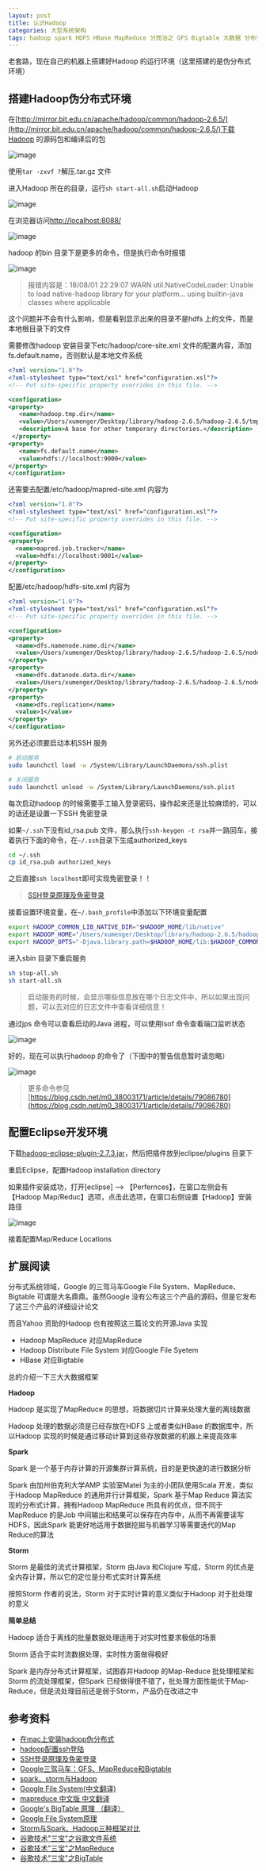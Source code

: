 ```yaml
---
layout: post
title: 认识Hadoop
categories: 大型系统架构 
tags: hadoop spark HDFS HBase MapReduce 分而治之 GFS Bigtable 大数据 分布式计算 分布式存储 Storm ZooKeeper 伪分布式环境 Java eclipse tar 文件系统 NameNode DataNode Yarn 
---
```


老套路，现在自己的机器上搭建好Hadoop 的运行环境（这里搭建的是伪分布式环境）

## 搭建Hadoop伪分布式环境

在[http://mirror.bit.edu.cn/apache/hadoop/common/hadoop-2.6.5/](http://mirror.bit.edu.cn/apache/hadoop/common/hadoop-2.6.5/)下载Hadoop 的源码包和编译后的包

![image](../media/image/2018-07-31/01-01.png)

使用`tar -zxvf ?`解压.tar.gz 文件

进入Hadoop 所在的目录，运行`sh start-all.sh`启动Hadoop

![image](../media/image/2018-07-31/01-02.png)

在浏览器访问[http://localhost:8088/](http://localhost:8088/)

![image](../media/image/2018-07-31/01-03.png)

hadoop 的bin 目录下是更多的命令，但是执行命令时报错

![image](../media/image/2018-07-31/01-04.png)

>报错内容是：18/08/01 22:29:07 WARN util.NativeCodeLoader: Unable to load native-hadoop library for your platform... using builtin-java classes where applicable

这个问题并不会有什么影响，但是看到显示出来的目录不是hdfs 上的文件，而是本地根目录下的文件

需要修改hadoop 安装目录下etc/hadoop/core-site.xml 文件的配置内容，添加fs.default.name，否则默认是本地文件系统

```xml
<?xml version="1.0"?>
<?xml-stylesheet type="text/xsl" href="configuration.xsl"?>
<!-- Put site-specific property overrides in this file. -->

<configuration>
<property>
   <name>hadoop.tmp.dir</name>
   <value>/Users/xumenger/Desktop/library/hadoop-2.6.5/hadoop-2.6.5/tmp</value>
   <description>A base for other temporary directories.</description>
 </property>
<property>
   <name>fs.default.name</name>
   <value>hdfs://localhost:9000</value>
</property>
</configuration>
```

还需要去配置/etc/hadoop/mapred-site.xml 内容为

```xml
<?xml version="1.0"?>
<?xml-stylesheet type="text/xsl" href="configuration.xsl"?>
<!-- Put site-specific property overrides in this file. -->

<configuration>
<property>
  <name>mapred.job.tracker</name>
  <value>hdfs://localhost:9001</value>
</property>
</configuration>
```

配置/etc/hadoop/hdfs-site.xml 内容为

```xml
<?xml version="1.0"?>
<?xml-stylesheet type="text/xsl" href="configuration.xsl"?>
<!-- Put site-specific property overrides in this file. -->

<configuration>
<property>
  <name>dfs.namenode.name.dir</name>
  <value>/Users/xumenger/Desktop/library/hadoop-2.6.5/hadoop-2.6.5/node/namenode</value>
</property>
<property>
  <name>dfs.datanode.data.dir</name>
  <value>/Users/xumenger/Desktop/library/hadoop-2.6.5/hadoop-2.6.5/node/datanode</value>
</property>
<property>
  <name>dfs.replication</name>
  <value>1</value>
</property>
</configuration>
```

另外还必须要启动本机SSH 服务

```sh
# 启动服务
sudo launchctl load -w /System/Library/LaunchDaemons/ssh.plist

# 关闭服务
sudo launchctl unload -w /System/Library/LaunchDaemons/ssh.plist
```

每次启动hadoop 的时候需要手工输入登录密码，操作起来还是比较麻烦的，可以的话还是设置一下SSH 免密登录

如果`~/.ssh`下没有id_rsa.pub 文件，那么执行`ssh-keygen -t rsa`并一路回车，接着执行下面的命令，在`~/.ssh`目录下生成authorized_keys

```sh
cd ~/.ssh
cp id_rsa.pub authorized_keys
```

之后直接`ssh localhost`即可实现免密登录！！

>[SSH登录原理及免密登录](https://blog.csdn.net/m0_37572458/article/details/78568558)

接着设置环境变量，在`~/.bash_profile`中添加以下环境变量配置

```sh
export HADOOP_COMMON_LIB_NATIVE_DIR="$HADOOP_HOME/lib/native"
export HADOOP_HOME="/Users/xumenger/Desktop/library/hadoop-2.6.5/hadoop-2.6.5"
export HADOOP_OPTS="-Djava.library.path=$HADOOP_HOME/lib:$HADOOP_COMMON_LIB_NATIVE_DIR"
```

进入sbin 目录下重启服务

```sh
sh stop-all.sh
sh start-all.sh
```

>启动服务的时候，会显示哪些信息放在哪个日志文件中，所以如果出现问题，可以去对应的日志文件中查看详细信息！

通过jps 命令可以查看启动的Java 进程，可以使用lsof 命令查看端口监听状态

![image](../media/image/2018-07-31/01-05.png)

好的，现在可以执行hadoop 的命令了（下图中的警告信息暂时请忽略）

![image](../media/image/2018-07-31/01-06.png)

>更多命令参见[https://blog.csdn.net/m0_38003171/article/details/79086780](https://blog.csdn.net/m0_38003171/article/details/79086780)

## 配置Eclipse开发环境

下载[hadoop-eclipse-plugin-2.7.3.jar](../download/20180731/hadoop-eclipse-plugin-2.7.3.jar)，然后把插件放到eclipse/plugins 目录下

重启Eclipse，配置Hadoop installation directory

如果插件安装成功，打开[eclipse] –> 【Perfernces】，在窗口左侧会有【Hadoop Map/Reduc】选项，点击此选项，在窗口右侧设置【Hadoop】安装路径

![image](../media/image/2018-07-31/02-01.png)

接着配置Map/Reduce Locations




## 扩展阅读

分布式系统领域，Google 的三驾马车Google File System、MapReduce、Bigtable 可谓是大名鼎鼎。虽然Google 没有公布这三个产品的源码，但是它发布了这三个产品的详细设计论文

而且Yahoo 资助的Hadoop 也有按照这三篇论文的开源Java 实现

* Hadoop MapReduce 对应MapReduce
* Hadoop Distribute File System 对应Google File Syetem
* HBase 对应Bigtable

总的介绍一下三大大数据框架

**Hadoop**

Hadoop 是实现了MapReduce 的思想，将数据切片计算来处理大量的离线数据

Hadoop 处理的数据必须是已经存放在HDFS 上或者类似HBase 的数据库中，所以Hadoop 实现的时候是通过移动计算到这些存放数据的机器上来提高效率

**Spark**

Spark 是一个基于内存计算的开源集群计算系统，目的是更快速的进行数据分析

Spark 由加州伯克利大学AMP 实验室Matei 为主的小团队使用Scala 开发，类似于Hadoop MapReduce 的通用并行计算框架，Spark 基于Map Reduce 算法实现的分布式计算，拥有Hadoop MapReduce 所具有的优点，但不同于MapReduce 的是Job 中间输出和结果可以保存在内存中，从而不再需要读写HDFS，因此Spark 能更好地适用于数据挖掘与机器学习等需要迭代的Map Reduce的算法

**Storm**

Storm 是最佳的流式计算框架，Storm 由Java 和Clojure 写成，Storm 的优点是全内存计算，所以它的定位是分布式实时计算系统

按照Storm 作者的说法，Storm 对于实时计算的意义类似于Hadoop 对于批处理的意义

**简单总结**

Hadoop 适合于离线的批量数据处理适用于对实时性要求极低的场景

Storm 适合于实时流数据处理，实时性方面做得极好

Spark 是内存分布式计算框架，试图吞并Hadoop 的Map-Reduce 批处理框架和Storm 的流处理框架，但Spark 已经做得很不错了，批处理方面性能优于Map-Reduce，但是流处理目前还是弱于Storm，产品仍在改进之中

## 参考资料

* [在mac上安装hadoop伪分布式](http://www.cnblogs.com/aijianiula/p/3842581.html)
* [hadoop配置ssh登陆](https://blog.csdn.net/whiteforever/article/details/51062331)
* [SSH登录原理及免密登录](https://blog.csdn.net/m0_37572458/article/details/78568558)
* [Google三驾马车：GFS、MapReduce和Bigtable](https://www.cnblogs.com/maybe2030/p/4568541.html)
* [spark、storm与Hadoop](https://www.cnblogs.com/mlj5288/p/4606092.html)
* [Google File System(中文翻译)](https://blog.csdn.net/xuleicsu/article/details/526386)
* [mapreduce 中文版 中文翻译](https://blog.csdn.net/active1001/article/details/1675920)
* [Google's BigTable 原理 （翻译）](https://blog.csdn.net/accesine960/article/details/595628)
* [Google File System原理](https://juejin.im/post/582d9c91d203090067fba883)
* [Storm与Spark、Hadoop三种框架对比](https://blog.csdn.net/zuochao_2013/article/details/78175419)
* [谷歌技术"三宝"之谷歌文件系统](https://blog.csdn.net/opennaive/article/details/7483523)
* [谷歌技术"三宝"之MapReduce](https://blog.csdn.net/opennaive/article/details/7514146)
* [谷歌技术"三宝"之BigTable](https://blog.csdn.net/OpenNaive/article/details/7532589)
